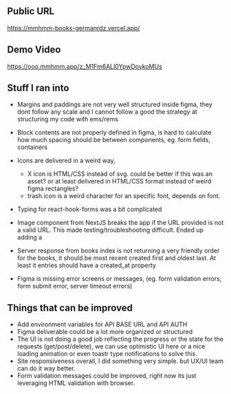 ## Public URL

https://mmhmm-books-germanrdz.vercel.app/

## Demo Video

https://ooo.mmhmm.app/z_M1Fm6ALl0YpwDoykoMUs

## Stuff I ran into

- Margins and paddings are not very well structured inside figma, they dont follow any scale and I cannot follow a good the strategy at structuring my code with ems/rems

- Block contents are not properly defined in figma, is hard to calculate how much spacing should be between components, eg. form fields, containers

- Icons are delivered in a weird way,

  - X icon is HTML/CSS instead of svg. could be better if this was an asset? or at least delivered in HTML/CSS format instead of weird figma rectangles?
  - trash icon is a weird character for an specific font, depends on font.

- Typing for react-hook-forms was a bit complicated

- Image component from NextJS breaks the app if the URL provided is not a valid URL. This made testing/troubleshooting difficult. Ended up adding a

- Server response from books index is not returning a very friendly order for the books, it should be most recent created first and oldest last. At least it entries should have a created_at property

- Figma is missing error screens or messages, (eg. form validation errors, form submit error, server timeout errors)

## Things that can be improved

- Add environment variables for API BASE URL and API AUTH
- Figma deliverable could be a lot more organized or structured
- The UI is not doing a good job reflecting the progress or the state for the requests (get/post/delete), we can use optimistic UI here or a nice loading animation or even toastr type notifications to solve this.
- Site responsiveness overall, I did something very simple. but UX/UI team can do it way better.
- Form validation messages could be improved, right now its just leveraging HTML validation with browser.
